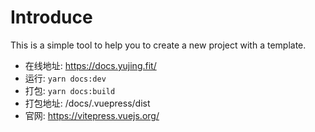 # Introduce
This is a simple tool to help you to create a new project with a template.

- 在线地址: https://docs.yujing.fit/
- 运行: `yarn docs:dev`
- 打包: `yarn docs:build`
- 打包地址: /docs/.vuepress/dist
- 官网: https://vitepress.vuejs.org/